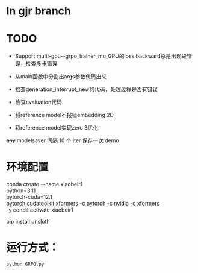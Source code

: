 # In gjr branch

# TODO

- Support multi-gpu--grpo_trainer_mu_GPU的loss.backward总是出现段错误，检查多卡错误
- 从main函数中分割出args参数代码出来
- 检查generation_interrupt_new的代码，处理过程是否有错误
- 检查evaluation代码


- 将reference model不报错embedding 2D
- 将reference model实现zero 3优化

~~any~~
modelsaver 间隔 10 个 iter 保存一次
demo

<!-- - Load Xiaobei CKP -->
<!-- - 注意balance -->

# 环境配置

conda create --name xiaobeir1 \
    python=3.11 \
    pytorch-cuda=12.1 \
    pytorch cudatoolkit xformers -c pytorch -c nvidia -c xformers \
    -y
conda activate xiaobeir1

pip install unsloth


# 运行方式：
```
python GRPO.py
```